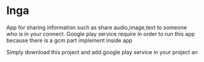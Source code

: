 # Inga
App for sharing information such as  share audio,image,text to someone who is in your connect.
Google play service require in order to run this app because there is a gcm part implement inside app

Simply download this project and add google play service in your project an
